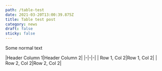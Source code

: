 ```yaml
---
path: /table-test
date: 2021-03-20T13:00:39.875Z
title: Table test post
category: news
draft: false
sticky: false
---
```

Some normal text

|Header Column 1|Header Column 2|
|-|-|-|
| Row 1, Col 2|Row 1, Col 2|
| Row 2, Col 2|Row 2, Col 2|